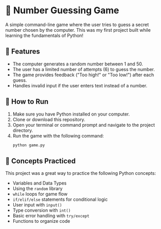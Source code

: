 # 🐍 Number Guessing Game

A simple command-line game where the user tries to guess a secret number chosen by the computer. This was my first project built while learning the fundamentals of Python!

## 🎯 Features

* The computer generates a random number between 1 and 50.
* The user has a limited number of attempts (6) to guess the number.
* The game provides feedback ("Too high!" or "Too low!") after each guess.
* Handles invalid input if the user enters text instead of a number.

## 🚀 How to Run

1.  Make sure you have Python installed on your computer.
2.  Clone or download this repository.
3.  Open your terminal or command prompt and navigate to the project directory.
4.  Run the game with the following command:
    ```bash
    python game.py
    ```

## 🧠 Concepts Practiced

This project was a great way to practice the following Python concepts:

* Variables and Data Types
* Using the `random` library
* `while` loops for game flow
* `if/elif/else` statements for conditional logic
* User input with `input()`
* Type conversion with `int()`
* Basic error handling with `try/except`
* Functions to organize code
